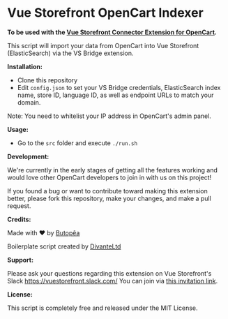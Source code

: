 # Vue Storefront OpenCart Indexer

**To be used with the [Vue Storefront Connector Extension for OpenCart](https://github.com/butopea/vue-storefront-opencart-vsbridge).**

This script will import your data from OpenCart into Vue Storefront (ElasticSearch) via the VS Bridge extension.

**Installation:**

* Clone this repository
* Edit `config.json` to set your VS Bridge credentials, ElasticSearch index name, store ID, language ID, as well as endpoint URLs to match your domain. 

Note: You need to whitelist your IP address in OpenCart's admin panel.

**Usage:**

* Go to the `src` folder and execute `./run.sh`

**Development:**

We're currently in the early stages of getting all the features working and would love other OpenCart developers to join in with us on this project! 

If you found a bug or want to contribute toward making this extension better, please fork this repository, make your changes, and make a pull request.  

**Credits:**

Made with ❤ by [Butopêa](https://butopea.com)

Boilerplate script created by [DivanteLtd](https://github.com/DivanteLtd)

**Support:**

Please ask your questions regarding this extension on Vue Storefront's Slack https://vuestorefront.slack.com/ You can join via [this invitation link]().

**License:**

This script is completely free and released under the MIT License.